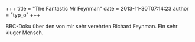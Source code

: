 +++
title = "The Fantastic Mr Feynman"
date = 2013-11-30T07:14:23
author = "typ_o"
+++
  
  
BBC-Doku über den von mir sehr verehrten Richard Feynman. Ein sehr
kluger Mensch.
